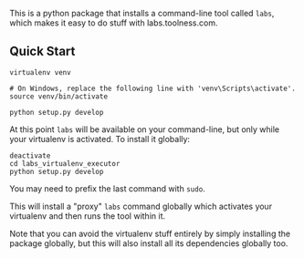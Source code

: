 This is a python package that installs a command-line tool called `labs`,
which makes it easy to do stuff with labs.toolness.com.

## Quick Start

```
virtualenv venv

# On Windows, replace the following line with 'venv\Scripts\activate'.
source venv/bin/activate

python setup.py develop
```

At this point `labs` will be available on your command-line, but only
while your virtualenv is activated. To install it globally:

```
deactivate
cd labs_virtualenv_executor
python setup.py develop
```

You may need to prefix the last command with `sudo`.

This will install a "proxy" `labs` command globally which activates
your virtualenv and then runs the tool within it.

Note that you can avoid the virtualenv stuff entirely by simply
installing the package globally, but this will also install all its
dependencies globally too.
